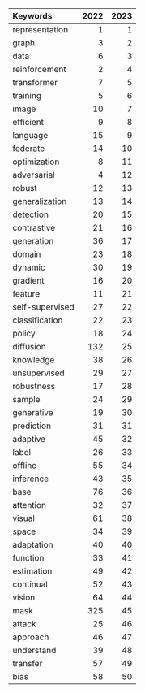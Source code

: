 | Keywords         |   2022 |   2023 |
|:----------------|-------:|-------:|
| representation  |      1 |      1 |
| graph           |      3 |      2 |
| data            |      6 |      3 |
| reinforcement   |      2 |      4 |
| transformer     |      7 |      5 |
| training        |      5 |      6 |
| image           |     10 |      7 |
| efficient       |      9 |      8 |
| language        |     15 |      9 |
| federate        |     14 |     10 |
| optimization    |      8 |     11 |
| adversarial     |      4 |     12 |
| robust          |     12 |     13 |
| generalization  |     13 |     14 |
| detection       |     20 |     15 |
| contrastive     |     21 |     16 |
| generation      |     36 |     17 |
| domain          |     23 |     18 |
| dynamic         |     30 |     19 |
| gradient        |     16 |     20 |
| feature         |     11 |     21 |
| self-supervised |     27 |     22 |
| classification  |     22 |     23 |
| policy          |     18 |     24 |
| diffusion       |    132 |     25 |
| knowledge       |     38 |     26 |
| unsupervised    |     29 |     27 |
| robustness      |     17 |     28 |
| sample          |     24 |     29 |
| generative      |     19 |     30 |
| prediction      |     31 |     31 |
| adaptive        |     45 |     32 |
| label           |     26 |     33 |
| offline         |     55 |     34 |
| inference       |     43 |     35 |
| base            |     76 |     36 |
| attention       |     32 |     37 |
| visual          |     61 |     38 |
| space           |     34 |     39 |
| adaptation      |     40 |     40 |
| function        |     33 |     41 |
| estimation      |     49 |     42 |
| continual       |     52 |     43 |
| vision          |     64 |     44 |
| mask            |    325 |     45 |
| attack          |     25 |     46 |
| approach        |     46 |     47 |
| understand      |     39 |     48 |
| transfer        |     57 |     49 |
| bias            |     58 |     50 |